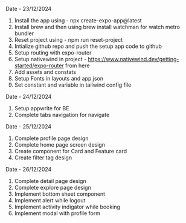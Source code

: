 Date - 23/12/2024

1. Install the app using - npx create-expo-app@latest
2. Install brew and then using brew install watchman for watch metro bundler
3. Reset project using - npm run reset-project
4. Intialize github repo and push the setup app code to github
5. Setup routing with expo-router
6. Setup nativewind in project - https://www.nativewind.dev/getting-started/expo-router from here
7. Add assets and constats
8. Setup Fonts in layouts and app.json
9. Set constant and variable in tailwind config file

Date - 24/12/2024

1. Setup appwrite for BE
2. Complete tabs navigation for navigate

Date - 25/12/2024

1. Complete profile page design
2. Complete home page screen design
3. Create component for Card and Feature card
4. Create filter tag design

Date - 26/12/2024

1. Complete detail page design
2. Complete explore page design
3. Implement bottom sheet component
4. Implement alert while logout
5. Implement activity indigator while booking
6. Implement modal with profile form
